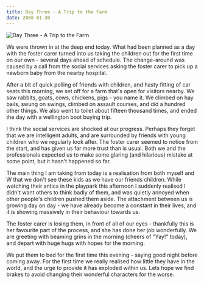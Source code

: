 ```yaml
---
title: Day Three - A Trip to the Farm
date: 2008-01-30
---
```


![Day Three - A Trip to the Farm](https://source.unsplash.com/y7GlIdTUOvo/1600x900)

We were thrown in at the deep end today. What had been planned as a day with the foster carer turned into us taking the children out for the first time on our own - several days ahead of schedule. The change-around was caused by a call from the social services asking the foster carer to pick up a newborn baby from the nearby hospital.

After a bit of quick polling of friends with children, and hasty fitting of car seats this morning, we set off for a farm that's open for visitors nearby. We saw rabbits, goats, cows, chickens, pigs - you name it. We climbed on hay bails, swung on swings, climbed on assault courses, and did a hundred other things. We also went to toilet about fifteen thousand times, and ended the day with a wellington boot buying trip.

I think the social services are shocked at our progress. Perhaps they forget that we are intelligent adults, and are surrounded by friends with young children who we regularly look after. The foster carer seemed to notice from the start, and has given us far more trust than is usual. Both we and the professionals expected us to make some glaring (and hilarious) mistake at some point, but it hasn't happened so far.

The main thing I am taking from today is a realisation from both myself and W that we don't see these kids as we have our friends children. While watching their antics in the playpark this afternoon I suddenly realised I didn't want others to think badly of them, and was quietly annoyed when other people's children pushed them aside. The attachment between us is growing day on day - we have already become a constant in their lives, and it is showing massively in their behaviour towards us.

The foster carer is losing them, in front of all of our eyes - thankfully this is her favourite part of the process, and she has done her job wonderfully. We are greeting with beaming grins in the morning (cheers of "Yay!" today), and depart with huge hugs with hopes for the morning.

We put them to bed for the first time this evening - saying good night before coming away. For the first time we really realised how little they have in the world, and the urge to provide it has exploded within us. Lets hope we find brakes to avoid changing their wonderful characters for the worse.
